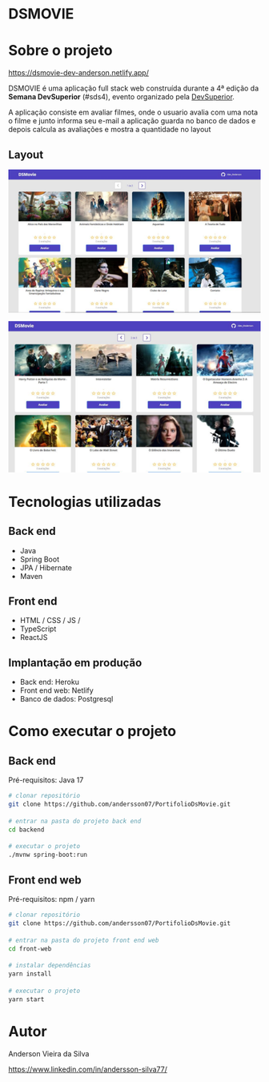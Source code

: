 # DSMOVIE 


# Sobre o projeto

https://dsmovie-dev-anderson.netlify.app/

DSMOVIE é uma aplicação full stack web construída durante a 4ª edição da **Semana DevSuperior** (#sds4), evento organizado pela [DevSuperior](https://devsuperior.com "Site da DevSuperior").

A aplicação consiste em avaliar filmes, onde o usuario avalia  com uma nota o filme e junto informa seu e-mail a aplicação guarda no banco de dados e depois calcula as avaliações e mostra a quantidade no layout



## Layout 
![Web 1](https://github.com/andersson07/assets/raw/main/ds1.JPG)

![Web 2](https://github.com/andersson07/assets/raw/main/ds2.JPG)



# Tecnologias utilizadas
## Back end
- Java
- Spring Boot
- JPA / Hibernate
- Maven
## Front end
- HTML / CSS / JS / 
- TypeScript
- ReactJS

## Implantação em produção
- Back end: Heroku
- Front end web: Netlify
- Banco de dados: Postgresql

# Como executar o projeto

## Back end
Pré-requisitos: Java 17

```bash
# clonar repositório
git clone https://github.com/andersson07/PortifolioDsMovie.git

# entrar na pasta do projeto back end
cd backend

# executar o projeto
./mvnw spring-boot:run
```

## Front end web
Pré-requisitos: npm / yarn

```bash
# clonar repositório
git clone https://github.com/andersson07/PortifolioDsMovie.git

# entrar na pasta do projeto front end web
cd front-web

# instalar dependências
yarn install

# executar o projeto
yarn start
```

# Autor

Anderson Vieira da Silva 

https://www.linkedin.com/in/andersson-silva77/

